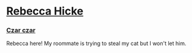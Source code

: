 # [Rebecca Hicke](https://rmatouschekh.github.io)

### [Czar czar](../projects/czar/)

Rebecca here! My roommate is trying to steal my cat but I won't let him.
